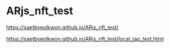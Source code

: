 # ARjs_nft_test
https://saetbyeolkwon.github.io/ARjs_nft_test/ 

https://saetbyeolkwon.github.io/ARjs_nft_test/local_tap_test.html
